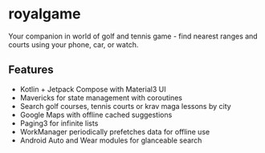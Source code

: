 # royalgame
Your companion in world of golf and tennis game - find nearest ranges and courts using your phone, car, or watch.

## Features
- Kotlin + Jetpack Compose with Material3 UI
- Mavericks for state management with coroutines
- Search golf courses, tennis courts or krav maga lessons by city
- Google Maps with offline cached suggestions
- Paging3 for infinite lists
- WorkManager periodically prefetches data for offline use
- Android Auto and Wear modules for glanceable search
